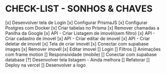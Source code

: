 


# CHECK-LIST - SONHOS & CHAVES

[x] Desenvolver tela de Login
[x] Configurar PrismaJS
[x] Configurar Postgres com Docker
[x] Criar tabelas no Prisma
[x] Remover chamadas a Panilha da Google
[x] API - Criar Listagem de imovél(sem filtro)
[x] API - Criar cadastro de imovél
[x] API - Criar editar de imovél
[x] API - Criar deletar de imovél
[x] Tela de criar imovél
[x] Conectar com supabase images
[x] Remover imovél
[x] Editar imovel
[] Login
[] Filtros
[] Animações com frame motion
[] Responsividade (mobile)
[] Conectar com supabase database
[?] Desenvolver tela listagem - Ainda melhora
[] Refatorar
[] Deploy na vercel
[] Desenvolver a logo







